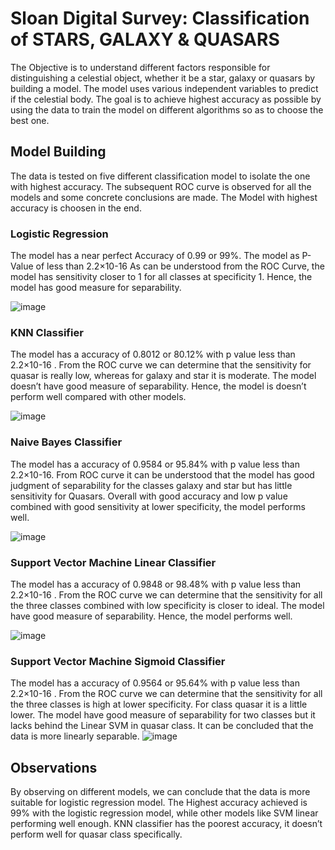 # Sloan Digital Survey: Classification of STARS, GALAXY & QUASARS
The Objective is to understand different factors responsible for distinguishing a celestial object, 
whether it be a star, galaxy or quasars by building a model. The model uses various independent variables 
to predict if the celestial body. The goal is to achieve highest accuracy as possible by using the data to
train the model on different algorithms so as to choose the best one.

## Model Building
The data is tested on five different classification model to isolate the one with highest accuracy.
The subsequent ROC curve is observed for all the models and some concrete conclusions are made.
The Model with highest accuracy is choosen in the end.
### Logistic Regression
The model has a near perfect Accuracy of 0.99 or 99%.
The model as P-Value  of less than 2.2×10-16 
As can be understood from the ROC Curve, the model has sensitivity closer to 1 for all classes at specificity 1. Hence, the model has good measure for separability.

![image](https://user-images.githubusercontent.com/37978451/126048342-b7b0eae4-31a6-48b7-bad4-13795b8c5346.png)
### KNN Classifier
The model has a accuracy of 0.8012 or 80.12% with p value less than 2.2×10-16 .
From the ROC curve we can determine that the sensitivity for quasar is really low, whereas for galaxy and star it is moderate.
The model doesn’t have good measure of separability. Hence, the model is doesn’t perform well compared with other models.

![image](https://user-images.githubusercontent.com/37978451/126048349-aa4f04d5-89a7-4790-bcdc-1dd7715ca915.png)
### Naive Bayes Classifier
The model has a accuracy of 0.9584 or 95.84% with p value less than 2.2×10-16.
From ROC curve it can be understood that the model has good judgment of separability for the classes galaxy and star but has little sensitivity for Quasars.
Overall with good accuracy and low p value combined with good sensitivity at lower specificity, the model performs well.

![image](https://user-images.githubusercontent.com/37978451/126048355-daddf823-9cbd-4664-aee1-a6be405426b4.png)
### Support Vector Machine Linear Classifier
The model has a accuracy of 0.9848 or 98.48% with p value less than 2.2×10-16 .
From the ROC curve we can determine that the sensitivity for all the three classes combined with low specificity is closer to ideal.
The model have good measure of separability. Hence, the model performs well.

![image](https://user-images.githubusercontent.com/37978451/126048368-387fb195-f04c-4a40-85d3-41bd63837d85.png)

### Support Vector Machine Sigmoid Classifier
The model has a accuracy of 0.9564 or 95.64% with p value less than 2.2×10-16 .
From the ROC curve we can determine that the sensitivity for all the three classes is high at lower specificity. For class quasar it is a little lower.
The model have good measure of separability for two classes but it lacks behind the Linear SVM in quasar class.
It can be concluded that the data is more linearly separable.
![image](https://user-images.githubusercontent.com/37978451/126048374-7434bb11-7e3f-4b05-b26d-df7984754b38.png)


## Observations
By observing on different models, we can conclude that the data is more suitable for logistic regression model.
The Highest accuracy achieved is 99% with the logistic regression model, while other models like SVM linear performing well enough.
KNN classifier has the poorest accuracy, it doesn’t perform well for quasar class specifically.
